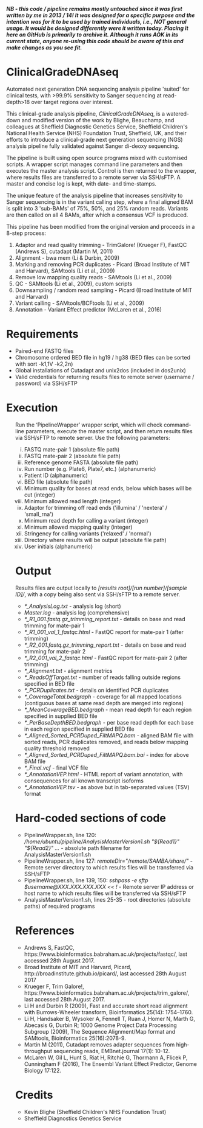 <b><i>NB - this code / pipeline remains mostly untouched since it was first written by me in 2013 / 14! It was designed for a specific purpose and the intention was for it to be used by trained individuals, i.e., NOT general usage. It would be designed differently were it written today. Placing it here on GitHub is primarily to archive it. Although it runs AOK in its current state, anyone re-using this code should be aware of this and make changes as you see fit.</i></b>

# ClinicalGradeDNAseq
Automated next generation DNA sequencing analysis pipeline 'suited' for clinical tests, with >99.9% sensitivity to Sanger sequencing at read-depth>18 over target regions over interest.

This clinical-grade analysis pipeline, <i>ClinicalGradeDNAseq</i>, is a watered-down and modified version of the work by Blighe, Beauchamp, and colleagues at Sheffield Diagnostic Genetics Service, Sheffield Children's National Health Service (NHS) Foundation Trust, Sheffield, UK, and their efforts to introduce a clinical-grade next generation sequencing (NGS) analysis pipeline fully validated against Sanger di-deoxy sequencing.

The pipeline is built using open source programs mixed with customised scripts. A wrapper script manages command line parameters and then executes the master analysis script. Control is then returned to the wrapper, where results files are transferred to a remote server via SSH/sFTP. A master and concise log is kept, with date- and time-stamps.

The unique feature of the analysis pipeline that increases sensitivity to Sanger sequencing is in the variant calling step, where a final aligned BAM is split into 3 'sub-BAMs' of 75%, 50%, and 25% random reads. Variants are then called on all 4 BAMs, after which a consensus VCF is produced.

This pipeline has been modified from the original version and proceeds in a 8-step process:
<ol type="1">
  <li>Adaptor and read quality trimming - TrimGalore! (Krueger F), FastQC (Andrews S), cutadapt (Martin M, 2011)</li>
<li>Alignment - bwa mem (Li & Durbin, 2009)</li>
<li>Marking and removing PCR duplicates - Picard (Broad Institute of MIT and Harvard), SAMtools (Li et al., 2009)</li>
<li>Remove low mapping quality reads - SAMtools (Li et al., 2009)</li>
<li>QC - SAMtools (Li et al., 2009), custom scripts</li>
<li>Downsampling / random read sampling - Picard (Broad Institute of MIT and Harvard)</li>
<li>Variant calling - SAMtools/BCFtools (Li et al., 2009)</li>
<li>Annotation - Variant Effect predictor (McLaren et al., 2016)</li>
</ol>
      
<h1>Requirements</h1>
<ul>
  <li>Paired-end FASTQ files</li>
<li>Chromosome ordered BED file in hg19 / hg38 (BED files can be sorted with sort -k1,1V -k2,2n)</li>
  <li>Global installations of Cutadapt and unix2dos (included in dos2unix)</li>
  <li>Valid credentials for returning results files to remote server (username / password) via SSH/sFTP</li>
</ul>

<h1>Execution</h1>
<ol type="1">
Run the ‘PipelineWrapper’ wrapper script, which will check command-line parameters, execute the master script, and then return results files via SSH/sFTP to remote server. Use the following parameters:
<ol type="i"">
<li>FASTQ mate-pair 1 (absolute file path)</li>
<li>FASTQ mate-pair 2 (absolute file path)</li>
<li>Reference genome FASTA (absolute file path)</li>
<li>Run number (e.g. Plate6, Plate7, etc.) (alphanumeric)</li>
<li>Patient ID (alphanumeric)</li>
<li>BED file (absolute file path)</li>
<li>Minimum quality for bases at read ends, below which bases will be cut (integer)</li>
<li>Minimum allowed read length (integer)</li>
<li>Adaptor for trimming off read ends ('illumina' / 'nextera' / 'small_rna')</li>
<li>Minimum read depth for calling a variant (integer)</li>
<li>Minimum allowed mapping quality (integer)</li>
<li>Stringency for calling variants ('relaxed' / 'normal')</li>
<li>Directory where results will be output (absolute file path)</li>
<li>User initials (alphanumeric)</li>
</ol>

<h1>Output</h1>
Results files are output locally to <i>[results root]/[run number]/[sample ID]/</i>, with a copy being also sent via SSH/sFTP to a remote server.
<ul>
  <li><i>*_AnalysisLog.txt</i> - analysis log (short)</li>
<li><i>Master.log</i> - analysis log (comprehensive)</li>
<li><i>*_R1_001.fastq.gz_trimming_report.txt</i> - details on base and read trimming for mate-pair 1</li>
<li><i>*_R1_001_val_1_fastqc.html</i> - FastQC report for mate-pair 1 (after trimming)</li>
<li><i>*_R2_001.fastq.gz_trimming_report.txt</i> - details on base and read trimming for mate-pair 2</li>
<li><i>*_R2_001_val_2_fastqc.html</i> - FastQC report for mate-pair 2 (after trimming)</li>
<li><i>*_Alignment.txt</i> - alignment metrics</li>
<li><i>*_ReadsOffTarget.txt</i> - number of reads falling outside regions specified in BED file</li>
<li><i>*_PCRDuplicates.txt</i> - details on identified PCR duplicates</li>
<li><i>*_CoverageTotal.bedgraph</i> - coverage for all mapped locations (contiguous bases at same read depth are merged into regions)</li>
<li><i>*_MeanCoverageBED.bedgraph</i> - mean read depth for each region specified in supplied BED file</li>
<li><i>*_PerBaseDepthBED.bedgraph</i> - per base read depth for each base in each region specified in supplied BED file</li>
<li><i>*_Aligned_Sorted_PCRDuped_FiltMAPQ.bam</i> - aligned BAM file with sorted reads, PCR duplicates removed, and reads below mapping quality threshold removed</li>
<li><i>*_Aligned_Sorted_PCRDuped_FiltMAPQ.bam.bai</i> - index for above BAM file</li>
<li><i>*_Final.vcf</i> - final VCF file</li>
<li><i>*_AnnotationVEP.html</i> - HTML report of variant annotation, with consequences for all known transcript isoforms</li>
<li><i>*_AnnotationVEP.tsv</i> - as above but in tab-separated values (TSV) format</li>
</ul>

<h1>Hard-coded sections of code</h1>
<ul>
  <li>PipelineWrapper.sh, line 120: <i>/home/ubuntu/pipeline/AnalysisMasterVersion1.sh "${Read1}" "${Read2}" ...</i> - absolute path filename for AnalysisMasterVersion1.sh</li>
  <li>PipelineWrapper.sh, line 127: <i>remoteDir="/remote/SAMBA/share/"</i> - Remote server directory to which results files will be transferred via SSH/sFTP</li>
  <li>PipelineWrapper.sh, line 139, 150: <i>sshpass -e sftp $username@XXX.XXX.XXX.XXX << !</i> - Remote server IP address or host name to which results files will be transferred via SSH/sFTP</li>
    <li>AnalysisMasterVersion1.sh, lines 25-35 - root directories (absolute paths) of required programs</li>
</ul>


<h1>References</h1>
<ul>
  <li>Andrews S, FastQC, https://www.bioinformatics.babraham.ac.uk/projects/fastqc/, last accessed 28th August 2017.</li>
<li>Broad Institute of MIT and Harvard, Picard, http://broadinstitute.github.io/picard/, last accessed 28th August 2017</li>
<li>Krueger F, Trim Galore!, https://www.bioinformatics.babraham.ac.uk/projects/trim_galore/, last accessed 28th August 2017.</li>
<li>Li  H and Durbin R (2009), Fast and accurate short read alignment with Burrows-Wheeler transform, Bioinformatics 25(14): 1754–1760.</li>
<li>Li H, Handsaker B, Wysoker A, Fennell T, Ruan J, Homer N, Marth G, Abecasis G, Durbin R; 1000 Genome Project Data Processing Subgroup (2009), The Sequence Alignment/Map format and SAMtools, Bioinformatics 25(16):2078-9.</li>
<li>Martin M (2011), Cutadapt removes adapter sequences from high-throughput sequencing reads, EMBnet.journal 17(1): 10-12.</li>
<li>McLaren W, Gil L, Hunt S, Riat H, Ritchie G, Thormann A, Flicek P, Cunningham F (2016), The Ensembl Variant Effect Predictor, Genome Biology 17:122.</li>
</ul>
<h1>Credits</h1>
<ul>
  <li>Kevin Blighe (Sheffield Children's NHS Foundation Trust)</li>
  <li>Sheffield Diagnostics Genetics Service</li>
</ul>
